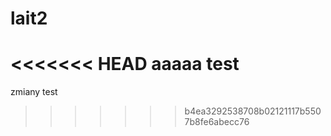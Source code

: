 # lait2
<<<<<<< HEAD
aaaaa
test
=======
zmiany
test
>>>>>>> b4ea3292538708b02121117b5507b8fe6abecc76
